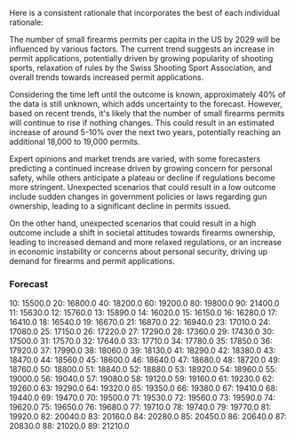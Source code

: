 Here is a consistent rationale that incorporates the best of each individual rationale:

The number of small firearms permits per capita in the US by 2029 will be influenced by various factors. The current trend suggests an increase in permit applications, potentially driven by growing popularity of shooting sports, relaxation of rules by the Swiss Shooting Sport Association, and overall trends towards increased permit applications.

Considering the time left until the outcome is known, approximately 40% of the data is still unknown, which adds uncertainty to the forecast. However, based on recent trends, it's likely that the number of small firearms permits will continue to rise if nothing changes. This could result in an estimated increase of around 5-10% over the next two years, potentially reaching an additional 18,000 to 19,000 permits.

Expert opinions and market trends are varied, with some forecasters predicting a continued increase driven by growing concern for personal safety, while others anticipate a plateau or decline if regulations become more stringent. Unexpected scenarios that could result in a low outcome include sudden changes in government policies or laws regarding gun ownership, leading to a significant decline in permits issued.

On the other hand, unexpected scenarios that could result in a high outcome include a shift in societal attitudes towards firearms ownership, leading to increased demand and more relaxed regulations, or an increase in economic instability or concerns about personal security, driving up demand for firearms and permit applications.

### Forecast

10: 15500.0
20: 16800.0
40: 18200.0
60: 19200.0
80: 19800.0
90: 21400.0
11: 15630.0
12: 15760.0
13: 15890.0
14: 16020.0
15: 16150.0
16: 16280.0
17: 16410.0
18: 16540.0
19: 16670.0
21: 16870.0
22: 16940.0
23: 17010.0
24: 17080.0
25: 17150.0
26: 17220.0
27: 17290.0
28: 17360.0
29: 17430.0
30: 17500.0
31: 17570.0
32: 17640.0
33: 17710.0
34: 17780.0
35: 17850.0
36: 17920.0
37: 17990.0
38: 18060.0
39: 18130.0
41: 18290.0
42: 18380.0
43: 18470.0
44: 18560.0
45: 18600.0
46: 18640.0
47: 18680.0
48: 18720.0
49: 18760.0
50: 18800.0
51: 18840.0
52: 18880.0
53: 18920.0
54: 18960.0
55: 19000.0
56: 19040.0
57: 19080.0
58: 19120.0
59: 19160.0
61: 19230.0
62: 19260.0
63: 19290.0
64: 19320.0
65: 19350.0
66: 19380.0
67: 19410.0
68: 19440.0
69: 19470.0
70: 19500.0
71: 19530.0
72: 19560.0
73: 19590.0
74: 19620.0
75: 19650.0
76: 19680.0
77: 19710.0
78: 19740.0
79: 19770.0
81: 19920.0
82: 20040.0
83: 20160.0
84: 20280.0
85: 20450.0
86: 20640.0
87: 20830.0
88: 21020.0
89: 21210.0